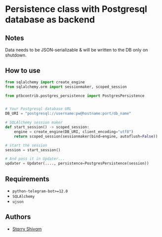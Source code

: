 # Persistence class with Postgresql database as backend

## Notes
Data needs to be JSON-serializable & will be written to the DB only on shutdown.

## How to use

```python
from sqlalchemy import create_engine
from sqlalchemy.orm import sessionmaker, scoped_session

from ptbcontrib.postgres_persistence import PostgresPersistence


# Your Postgresql database URL
DB_URI = "postgresql://username:pw@hostname:port/db_name"

# SQLAlchemy session maker
def start_session() -> scoped_session:
    engine = create_engine(DB_URI, client_encoding="utf8")
    return scoped_session(sessionmaker(bind=engine, autoflush=False))

# start the session
session = start_session()

# And pass it in Updater...
updater = Updater(...., persistence=PostgresPersistence(session))
```

## Requirements

*   `python-telegram-bot>=12.0`
*   `SQLAlchemy`
*   `ujson`

## Authors

*   [Stɑrry Shivɑm](https://github.com/starry69)
